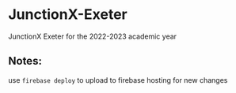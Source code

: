 # JunctionX-Exeter
JunctionX Exeter for the 2022-2023 academic year

Notes:
-------
use `firebase deploy` to upload to firebase hosting for new changes
